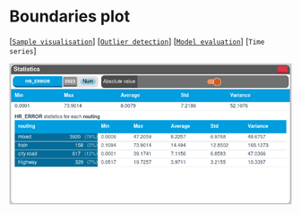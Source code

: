 # Boundaries plot

[[`Sample visualisation`](../README.md#data-overview)]
[[`Outlier detection`](../README.md#anomaly-detection)]
[[`Model evaluation`](../README.md#model-evaluation)]
[`Time series`]


![](./main.png)
